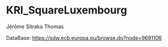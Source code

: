 # KRI_SquareLuxembourg
Jérôme
Sitraka 
Thomas


DataBase: https://sdw.ecb.europa.eu/browse.do?node=9691106